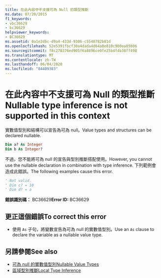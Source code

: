 ```yaml
---
title: 在此內容中不支援可為 Null 的類型推斷
ms.date: 07/20/2015
f1_keywords:
- vbc36629
- bc36629
helpviewer_keywords:
- BC36629
ms.assetid: 0a1e2dbc-d9a4-433d-9306-c5540782b81d
ms.openlocfilehash: 52e5391fbcf30a4dada4d64a0e810c900ea85806
ms.sourcegitcommit: f8c270376ed905f6a8896ce0fe25b4f4b38ff498
ms.translationtype: MT
ms.contentlocale: zh-TW
ms.lasthandoff: 06/04/2020
ms.locfileid: "84409383"
---
```

# <a name="nullable-type-inference-is-not-supported-in-this-context"></a><span data-ttu-id="7eff2-102">在此內容中不支援可為 Null 的類型推斷</span><span class="sxs-lookup"><span data-stu-id="7eff2-102">Nullable type inference is not supported in this context</span></span>
<span data-ttu-id="7eff2-103">實數值型別和結構可以宣告為可為 null。</span><span class="sxs-lookup"><span data-stu-id="7eff2-103">Value types and structures can be declared nullable.</span></span>  
  
```vb  
Dim a? As Integer  
Dim b As Integer?  
```  
  
 <span data-ttu-id="7eff2-104">不過，您不能將可為 null 的宣告與型別推斷搭配使用。</span><span class="sxs-lookup"><span data-stu-id="7eff2-104">However, you cannot use the nullable declaration in combination with type inference.</span></span> <span data-ttu-id="7eff2-105">下列範例會造成此錯誤。</span><span class="sxs-lookup"><span data-stu-id="7eff2-105">The following examples cause this error.</span></span>  
  
```vb  
' Not valid.  
' Dim c? = 10  
' Dim d? = a  
```  
  
 <span data-ttu-id="7eff2-106">**錯誤識別碼：** BC36629</span><span class="sxs-lookup"><span data-stu-id="7eff2-106">**Error ID:** BC36629</span></span>  
  
## <a name="to-correct-this-error"></a><span data-ttu-id="7eff2-107">更正這個錯誤</span><span class="sxs-lookup"><span data-stu-id="7eff2-107">To correct this error</span></span>  
  
- <span data-ttu-id="7eff2-108">使用 `As` 子句，將變數宣告為可為 null 的實數值型別。</span><span class="sxs-lookup"><span data-stu-id="7eff2-108">Use an `As` clause to declare the variable as a nullable value type.</span></span>  
  
## <a name="see-also"></a><span data-ttu-id="7eff2-109">另請參閱</span><span class="sxs-lookup"><span data-stu-id="7eff2-109">See also</span></span>

- [<span data-ttu-id="7eff2-110">可為 null 的實數值型別</span><span class="sxs-lookup"><span data-stu-id="7eff2-110">Nullable Value Types</span></span>](../../programming-guide/language-features/data-types/nullable-value-types.md)
- [<span data-ttu-id="7eff2-111">區域型別推斷</span><span class="sxs-lookup"><span data-stu-id="7eff2-111">Local Type Inference</span></span>](../../programming-guide/language-features/variables/local-type-inference.md)

